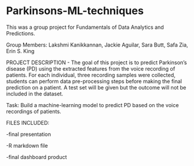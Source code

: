# Parkinsons-ML-techniques

This was a group project for Fundamentals of Data Analytics and Predictions.

Group Members: Lakshmi Kanikkannan, Jackie Aguilar, Sara Butt, Safa Zia, Erin S. King

PROJECT DESCRIPTION - The goal of this project is to predict Parkinson’s disease (PD) using the extracted features from the voice recording of patients. For each individual, three recording samples were collected, students can perform data pre-processing steps before making the final prediction on a patient. A test set will be given but the outcome will not be included in the dataset. 

Task: 
Build a machine-learning model to predict PD based on the voice recordings of patients. 

FILES INCLUDED:

-final presentation

-R markdown file

-final dashboard product
